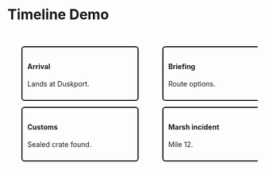 <h1>Timeline Demo</h1>

<div class="tl-root">
  <svg class="tl-wires" xmlns="http://www.w3.org/2000/svg"></svg>
  <div class="tl-scroll">
    <div class="tl-col">
      <div class="tl-event" id="ev-a1"><h4>Arrival</h4><p>Lands at Duskport.</p></div>
      <div class="tl-event" id="ev-a2"><h4>Customs</h4><p>Sealed crate found.</p></div>
    </div>
    <div class="tl-col">
      <div class="tl-event" id="ev-b1"><h4>Briefing</h4><p>Route options.</p></div>
      <div class="tl-event" id="ev-b2" data-after="#ev-c1"><h4>Marsh incident</h4><p>Mile 12.</p></div>
    </div>
    <div class="tl-col">
      <div class="tl-event" id="ev-c1"><h4>Council hearing</h4><p>Permit requested.</p></div>
    </div>
    <div class="tl-col">
      <div class="tl-event" id="ev-d1"><h4>Warehouse lease</h4><p>3‑month lease.</p></div>
    </div>
  </div>
</div>

<script type="application/json" id="tl-links">
[
  { "from": "#ev-a1", "to": "#ev-b1" },
  { "from": "#ev-a2", "to": "#ev-c1" },
  { "from": "#ev-b1", "to": "#ev-d1" }
]
</script>

<style>
:root { --tl-col-width:260px; --tl-col-gap:24px; --tl-padding:16px; --tl-wire-width:2px; }
.tl-root{position:relative;width:100%;}
.tl-scroll{display:grid;grid-auto-flow:column;grid-auto-columns:var(--tl-col-width);gap:var(--tl-col-gap);padding:var(--tl-padding);overflow-x:auto;}
.tl-event{border:2px solid black;background:var(--background-primary);color:var(--text-normal);padding:10px;margin:12px;border-radius:6px;}
.tl-wires{position:absolute;top:0;left:0;width:100%;height:100%;pointer-events:none;}
.tl-wire-path{fill:none;stroke:black;stroke-width:var(--tl-wire-width);}
</style>

<script>
function rect(el,root){const r=el.getBoundingClientRect(),rr=root.getBoundingClientRect();return{x:r.left-rr.left,y:r.top-rr.top,w:r.width,h:r.height};}
function drawWires(root){const svg=root.querySelector('.tl-wires'),scroll=root.querySelector('.tl-scroll');svg.innerHTML='';const links=JSON.parse(document.getElementById('tl-links').textContent);for(const link of links){const f=document.querySelector(link.from),t=document.querySelector(link.to);if(!f||!t)continue;const rf=rect(f,scroll),rt=rect(t,scroll);const x1=rf.x+rf.w/2,y1=rf.y+rf.h,x2=rt.x+rt.w/2,y2=rt.y,dx=Math.abs(x2-x1),dy=Math.abs(y2-y1),cx=dx*0.3;const d=`M ${x1},${y1} C ${x1+cx},${y1+dy/2} ${x2-cx},${y2-dy/2} ${x2},${y2}`;const p=document.createElementNS('http://www.w3.org/2000/svg','path');p.setAttribute('d',d);p.setAttribute('class','tl-wire-path');svg.appendChild(p);}const sr=scroll.getBoundingClientRect();svg.setAttribute('viewBox',`0 0 ${sr.width} ${sr.height}`);svg.setAttribute('width',sr.width);svg.setAttribute('height',sr.height);}
function applyConstraints(root){const scroll=root.querySelector('.tl-scroll');scroll.querySelectorAll('.tl-event').forEach(ev=>{const after=ev.getAttribute('data-after');if(after){const other=document.querySelector(after);if(other&&ev.offsetTop<=other.offsetTop){const diff=(other.offsetTop+other.offsetHeight+20)-ev.offsetTop;ev.style.marginTop=diff+'px';}}});}
function render(){const root=document.querySelector('.tl-root');if(!root)return;applyConstraints(root);drawWires(root);}
document.addEventListener('DOMContentLoaded',()=>{render();window.addEventListener('resize',render);document.querySelector('.tl-scroll').addEventListener('scroll',render);});
</script>
